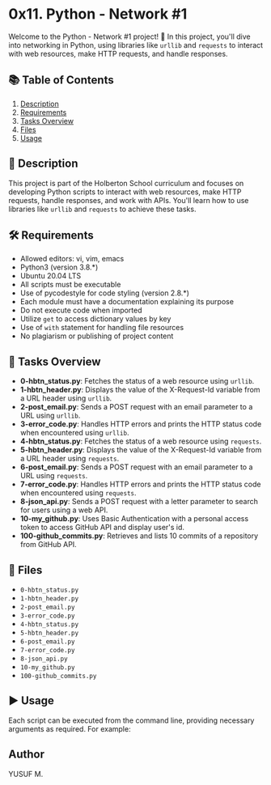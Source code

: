 # 0x11. Python - Network #1

Welcome to the Python - Network #1 project! 🚀 In this project, you'll dive into networking in Python, using libraries like `urllib` and `requests` to interact with web resources, make HTTP requests, and handle responses.

## 📚 Table of Contents
1. [Description](#description)
2. [Requirements](#requirements)
3. [Tasks Overview](#tasks-overview)
4. [Files](#files)
5. [Usage](#usage)

## 📝 Description
This project is part of the Holberton School curriculum and focuses on developing Python scripts to interact with web resources, make HTTP requests, handle responses, and work with APIs. You'll learn how to use libraries like `urllib` and `requests` to achieve these tasks.

## 🛠️ Requirements
- Allowed editors: vi, vim, emacs
- Python3 (version 3.8.*)
- Ubuntu 20.04 LTS
- All scripts must be executable
- Use of pycodestyle for code styling (version 2.8.*)
- Each module must have a documentation explaining its purpose
- Do not execute code when imported
- Utilize `get` to access dictionary values by key
- Use of `with` statement for handling file resources
- No plagiarism or publishing of project content

## 📌 Tasks Overview
- **0-hbtn_status.py**: Fetches the status of a web resource using `urllib`.
- **1-hbtn_header.py**: Displays the value of the X-Request-Id variable from a URL header using `urllib`.
- **2-post_email.py**: Sends a POST request with an email parameter to a URL using `urllib`.
- **3-error_code.py**: Handles HTTP errors and prints the HTTP status code when encountered using `urllib`.
- **4-hbtn_status.py**: Fetches the status of a web resource using `requests`.
- **5-hbtn_header.py**: Displays the value of the X-Request-Id variable from a URL header using `requests`.
- **6-post_email.py**: Sends a POST request with an email parameter to a URL using `requests`.
- **7-error_code.py**: Handles HTTP errors and prints the HTTP status code when encountered using `requests`.
- **8-json_api.py**: Sends a POST request with a letter parameter to search for users using a web API.
- **10-my_github.py**: Uses Basic Authentication with a personal access token to access GitHub API and display user's id.
- **100-github_commits.py**: Retrieves and lists 10 commits of a repository from GitHub API.

## 📂 Files
- `0-hbtn_status.py`
- `1-hbtn_header.py`
- `2-post_email.py`
- `3-error_code.py`
- `4-hbtn_status.py`
- `5-hbtn_header.py`
- `6-post_email.py`
- `7-error_code.py`
- `8-json_api.py`
- `10-my_github.py`
- `100-github_commits.py`

## ▶️ Usage
Each script can be executed from the command line, providing necessary arguments as required. For example:

## Author
YUSUF M.
